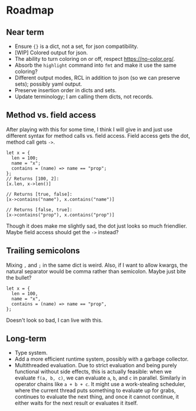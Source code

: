 # Roadmap

## Near term

 * Ensure `{}` is a dict, not a set, for json compatibility.
 * [WIP] Colored output for json.
 * The ability to turn coloring on or off, respect <https://no-color.org/>.
 * Absorb the `highlight` command into `fmt` and make it use the same coloring?
 * Different output modes, RCL in addition to json (so we can preserve sets);
   possibly yaml output.
 * Preserve insertion order in dicts and sets.
 * Update terminology; I am calling them dicts, not records.

## Method vs. field access

After playing with this for some time, I think I will give in and just use
different syntax for method calls vs. field access. Field access gets the dot,
method call gets `->`.

    let x = {
      len = 100;
      name = "x";
      contains = (name) => name == "prop";
    };
    // Returns [100, 2]:
    [x.len, x->len()]

    // Returns [true, false]:
    [x->contains("name"), x.contains("name")]

    // Returns [false, true]:
    [x->contains("prop"), x.contains("prop")]

Though it does make me slightly sad, the dot just looks so much friendlier.
Maybe field access should get the `->` instead?

## Trailing semicolons

Mixing `,` and `;` in the same dict is weird. Also, if I want to allow kwargs,
the natural separator would be comma rather than semicolon. Maybe just bite the
bullet?

    let x = {
      len = 100,
      name = "x",
      contains = (name) => name == "prop",
    };

Doesn't look so bad, I can live with this.

## Long-term

 * Type system.
 * Add a more efficient runtime system, possibly with a garbage collector.
 * Multithreaded evaluation. Due to strict evaluation and being purely
   functional without side effects, this is actually feasible: when we evaluate
   `f(a, b, c)`, we can evaluate `a`, `b`, and `c` in parallel. Similarly in
   operator chains like `a + b + c`. It might use a work-stealing scheduler,
   where the current thread puts something to evaluate up for grabs, continues
   to evaluate the next thing, and once it cannot continue, it either waits for
   the next result or evaluates it itself.
